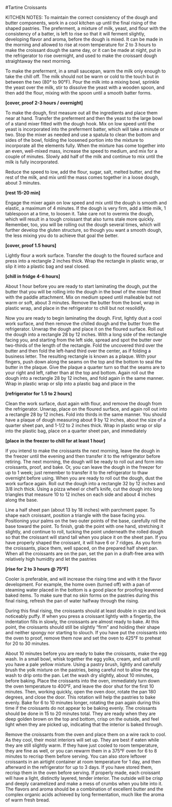 #Tartine Croissants

KITCHEN NOTES: To maintain the correct consistency of the dough and butter components, work in a cool kitchen up until the final rising of the shaped pastries. The preferment, a mixture of milk, yeast, and flour with the consistency of a batter, is left to rise so that it will ferment slightly, developing flavor and aroma, before the dough is mixed. It can be made in the morning and allowed to rise at room temperature for 2 to 3 hours to make the croissant dough the same day, or it can be made at night, put in the refrigerator to rise overnight, and used to make the croissant dough straightaway the next morning.

To make the preferment, in a small saucepan, warm the milk only enough to take the chill off. The milk should not be warm or cold to the touch but in between the two (80° to 90°F). Pour the milk into a mixing bowl, sprinkle the yeast over the milk, stir to dissolve the yeast with a wooden spoon, and then add the flour, mixing with the spoon until a smooth batter forms. 

**[cover, proof 2-3 hours / overnight]**

To make the dough, first measure out all the ingredients and place them near at hand. Transfer the preferment and then the yeast to the large bowl of a stand mixer fitted with the dough hook. Mix on low speed until the yeast is incorporated into the preferment batter, which will take a minute or two. Stop the mixer as needed and use a spatula to clean the bottom and sides of the bowl, folding the loosened portion
into the mixture to incorporate all the elements fully. When the mixture has come together into an even, well-mixed mass, increase the speed to medium, and mix for a couple of minutes. Slowly add half of the milk and continue to mix until the milk is fully incorporated.

Reduce the speed to low, add the flour, sugar, salt, melted butter, and the rest of the milk, and mix until the mass comes together in a loose dough, about 3 minutes. 

**[rest 15-20 min]**

Engage the mixer again on low speed and mix until the dough is smooth and elastic, a maximum of 4 minutes. If the dough is very firm, add a little milk, 1 tablespoon at a time, to loosen it. Take care not to overmix the dough, which will result in a tough croissant that also turns stale more quickly. Remember, too, you will be rolling out the dough several times, which will further develop the gluten structure, so though you want a smooth dough, the less mixing you do to achieve that goal the better. 

**[cover, proof 1.5 hours]**

Lightly flour a work surface. Transfer the dough to the floured surface and press into a rectangle 2 inches thick. Wrap the rectangle in plastic wrap, or slip it into a plastic bag and seal closed.

**[chill in fridge 4-6 hours]**

About 1 hour before you are ready to start laminating the dough, put the butter that you will be rolling into the dough in the bowl of the mixer fitted with the paddle attachment. Mix on medium speed until malleable but not warm or soft, about 3 minutes. Remove the butter from the bowl, wrap in plastic wrap, and place in the refrigerator to chill but not resolidify.
 
Now you are ready to begin laminating the dough. First, lightly dust a cool work surface, and then remove the chilled dough and the butter from the refrigerator. Unwrap the dough and place it on the floured surface. Roll out the dough into a rectangle 28 by 12 inches. With a long side of the rectangle facing you, and starting from the left side, spread and spot the butter over two-thirds of the length of the rectangle. Fold the uncovered third over the butter and then fold the left-hand third over the center, as if folding a business letter. The resulting rectangle is known as a plaque. With your fingers, push down along the seams on the top and the bottom to seal the butter in the plaque.
Give the plaque a quarter turn so that the seams are to your right and left, rather than at the top and bottom. Again roll out the dough into a rectangle 28 by 12 inches, and fold again in the same manner. Wrap in plastic wrap or slip into a plastic bag and place in the 

**[refrigerator for 1.5 to 2 hours]**

Clean the work surface, dust again with flour, and remove the dough from the refrigerator. Unwrap, place on the floured surface, and again roll out into a rectangle 28 by 12 inches. Fold into thirds in the same manner. You should have a plaque of dough measuring about 9 by 12 inches, about the size of a quarter sheet pan, and 1-1/2 to 2 inches thick. Wrap in plastic wrap or slip into the plastic bag, place on a quarter
sheet pan, and immediately

**[place in the freezer to chill for at least 1 hour]**

If you intend to make the croissants the next morning, leave the dough in the freezer until the evening and then transfer it to the refrigerator before retiring. The next morning, the dough will be ready to roll out and form into croissants, proof, and bake. Or, you can leave the dough in the freezer for up to 1 week; just remember to transfer it to the refrigerator to thaw overnight before using.
When you are ready to roll out the dough, dust the work surface again. Roll out the dough into a rectangle 32 by 12 inches and 3/8 inch thick. Using a pizza wheel or chef’s knife, cut the dough into long triangles that measure 10 to 12 inches on each side and about 4 inches along the base.

Line a half sheet pan (about 13 by 18 inches) with parchment paper. To shape each croissant, position a triangle with the base facing you. Positioning your palms on the two outer points of the base, carefully roll the base toward the point. To finish, grab the point with one hand, stretching it slightly, and continue to roll, tucking the point underneath the rolled dough so that the croissant will stand tall when you place it on the sheet pan. If you have properly shaped the croissant, it will have 6 or 7 ridges.
As you form the croissants, place them, well spaced, on the prepared half sheet pan. When all the croissants are on the pan, set the pan in a draft-free area with relatively high humidity and let the pastries 

**[rise for 2 to 3 hours @ 75°F]**

Cooler is preferable, and will increase the rising time and with it the flavor development. For example, the home oven (turned off) with a pan of steaming water placed in the bottom is a good place for proofing leavened baked items. To make sure that no skin forms on the pastries during this final rising, refresh the pan of water halfway through the rising.

During this final rising, the croissants should at least double in size and look noticeably puffy. If when you press a croissant lightly with a fingertip, the indentation fills in slowly, the croissants are almost ready to bake. At this point, the croissants should still be slightly “firm” and holding their shape and neither
spongy nor starting to slouch. If you have put the croissants into the oven to proof, remove them now and set the oven to 425°F to preheat for 20 to 30 minutes.

About 10 minutes before you are ready to bake the croissants, make the egg wash. In a small bowl, whisk together the egg yolks, cream, and salt until you have a pale yellow mixture. Using a pastry brush, lightly and carefully brush the yolk mixture on the pastries, being careful not to allow the egg wash to drip onto the pan. Let the wash dry slightly, about 10 minutes, before baking.
Place the croissants into the oven, immediately turn down the oven temperature to 400°F, and leave the door shut for the first 10 minutes. Then, working quickly, open the oven door, rotate the pan 180 degrees, and close the door. This rotation will help the pastries to bake evenly. Bake for 6 to 10 minutes longer, rotating the pan again during this time if the croissants do not appear to be baking evenly. The croissants should be done in 15 to 20 minutes total. They are ready when they are deep golden brown on the top and bottom, crisp on the outside, and feel light when they are picked up, indicating that the interior is baked through.

Remove the croissants from the oven and place them on a wire rack to cool. As they cool, their moist interiors will set up. They are best if eaten while they are still slightly warm. If they have just cooled to room temperature, they are fine as well, or you can rewarm them in a 375°F oven for 6 to 8 minutes to recrisp them before serving. You can also store leftover croissants in an airtight container at room temperature for 1 day, and then afterward in the refrigerator for up to 3 days. If you have stored them, recrisp them in the oven before serving.
If properly made, each croissant will have a light, distinctly layered, tender interior. The outside will be crisp and deeply caramelized and make a mess of crumbs when you bite into it. The flavors and aroma should be a combination of excellent butter and the complex organic acids achieved by long fermentation, much like the aroma of warm fresh bread.
